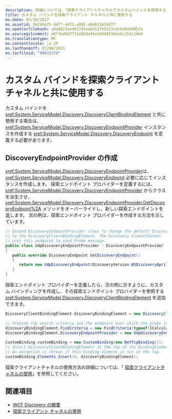 ```yaml
---
description: 詳細については、「探索クライアントチャネルでカスタムバインドを使用する」を参照してください。
title: カスタム バインドを探索クライアント チャネルと共に使用する
ms.date: 03/30/2017
ms.assetid: 36f95e75-04f7-44f3-a995-a0d623624d7f
ms.openlocfilehash: a4dd823aed01785aab4127e4323cdc0a0a6d952a
ms.sourcegitcommit: ddf7edb67715a5b9a45e3dd44536dabc153c1de0
ms.translationtype: MT
ms.contentlocale: ja-JP
ms.lasthandoff: 02/06/2021
ms.locfileid: "99632374"
---
```

# <a name="using-a-custom-binding-with-the-discovery-client-channel"></a>カスタム バインドを探索クライアント チャネルと共に使用する

カスタム バインドを <xref:System.ServiceModel.Discovery.DiscoveryClientBindingElement> と共に使用する場合は、<xref:System.ServiceModel.Discovery.DiscoveryEndpointProvider> インスタンスを作成する <xref:System.ServiceModel.Discovery.DiscoveryEndpoint> を定義する必要があります。  
  
## <a name="creating-a-discoveryendpointprovider"></a>DiscoveryEndpointProvider の作成  

 <xref:System.ServiceModel.Discovery.DiscoveryEndpointProvider>は、 <xref:System.ServiceModel.Discovery.DiscoveryEndpoint> 必要に応じてインスタンスを作成します。 探索エンドポイント プロバイダーを定義するには、<xref:System.ServiceModel.Discovery.DiscoveryEndpointProvider> からクラスを派生させ、<xref:System.ServiceModel.Discovery.DiscoveryEndpointProvider.GetDiscoveryEndpoint%2A> メソッドをオーバーライドし、新しい探索エンドポイントを返します。 次の例は、探索エンドポイント プロバイダーを作成する方法を示しています。  
  
```csharp
// Extend DiscoveryEndpointProvider class to change the default DiscoveryEndpoint  
// to the DiscoveryClientBindingElement. The Discovery ClientChannel
// uses this endpoint to send Probe message.  
public class UdpDiscoveryEndpointProvider : DiscoveryEndpointProvider  
{  
   public override DiscoveryEndpoint GetDiscoveryEndpoint()  
   {  
      return new UdpDiscoveryEndpoint(DiscoveryVersion.WSDiscoveryApril2005);  
   }  
}  
```  
  
 探索エンドポイント プロバイダーを定義したら、次の例に示すように、カスタム バインディングを作成し、その探索エンドポイント プロバイダーを参照する <xref:System.ServiceModel.Discovery.DiscoveryClientBindingElement> を追加できます。  
  
```csharp
DiscoveryClientBindingElement discoveryBindingElement = new DiscoveryClientBindingElement();  
  
// Provide the search criteria and the endpoint over which the probe is sent.  
discoveryBindingElement.FindCriteria = new FindCriteria(typeof(ICalculatorService));  
discoveryBindingElement.DiscoveryEndpointProvider = new UdpDiscoveryEndpointProvider();  
  
CustomBinding customBinding = new CustomBinding(new NetTcpBinding());  
// Insert DiscoveryClientBindingElement at the top of the BindingElement stack.  
// An exception is thrown if this binding element is not at the top.  
customBinding.Elements.Insert(0, discoveryBindingElement);  
```  
  
 探索クライアントチャネルの使用方法の詳細については、「 [探索クライアントチャネルの使用](using-the-discovery-client-channel.md)」を参照してください。
  
## <a name="see-also"></a>関連項目

- [WCF Discovery の概要](wcf-discovery-overview.md)
- [探索クライアント チャネルの使用](using-the-discovery-client-channel.md)
